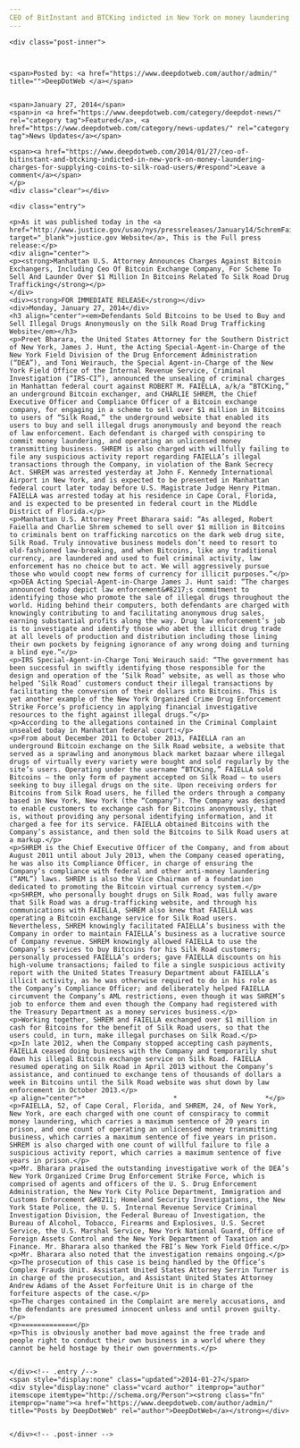 ```yaml
---
CEO of BitInstant and BTCKing indicted in New York on money laundering charges for supplying coins to Silk Road users
---
```

<article class="post-listing post-3680 post type-post status-publish format-standard has-post-thumbnail hentry category-deepdot-news category-news-updates">
    
    <div class="post-inner">
    
    
        
    <span>Posted by: <a href="https://www.deepdotweb.com/author/admin/" title="">DeepDotWeb </a></span>
    
    
    <span>January 27, 2014</span>
    <span>in <a href="https://www.deepdotweb.com/category/deepdot-news/" rel="category tag">Featured</a>, <a href="https://www.deepdotweb.com/category/news-updates/" rel="category tag">News Updates</a></span>
    
    <span><a href="https://www.deepdotweb.com/2014/01/27/ceo-of-bitinstant-and-btcking-indicted-in-new-york-on-money-laundering-charges-for-supplying-coins-to-silk-road-users/#respond">Leave a comment</a></span>
    </p>
    <div class="clear"></div>
    
    <div class="entry">
    
    <p>As it was published today in the <a href="http://www.justice.gov/usao/nys/pressreleases/January14/SchremFaiellaChargesPR.php" target="_blank">justice.gov Website</a>, This is the Full press release:</p>
    <div align="center">
    <p><strong>Manhattan U.S. Attorney Announces Charges Against Bitcoin Exchangers, Including Ceo Of Bitcoin Exchange Company, For Scheme To Sell And Launder Over $1 Million In Bitcoins Related To Silk Road Drug Trafficking</strong></p>
    </div>
    <div><strong>FOR IMMEDIATE RELEASE</strong></div>
    <div>Monday, January 27, 2014</div>
    <h3 align="center"><em>Defendants Sold Bitcoins to be Used to Buy and Sell Illegal Drugs Anonymously on the Silk Road Drug Trafficking Website</em></h3>
    <p>Preet Bharara, the United States Attorney for the Southern District of New York, James J. Hunt, the Acting Special-Agent-in-Charge of the New York Field Division of the Drug Enforcement Administration (“DEA”), and Toni Weirauch, the Special Agent-in-Charge of the New York Field Office of the Internal Revenue Service, Criminal Investigation (“IRS-CI”), announced the unsealing of criminal charges in Manhattan federal court against ROBERT M. FAIELLA, a/k/a “BTCKing,” an underground Bitcoin exchanger, and CHARLIE SHREM, the Chief Executive Officer and Compliance Officer of a Bitcoin exchange company, for engaging in a scheme to sell over $1 million in Bitcoins to users of “Silk Road,” the underground website that enabled its users to buy and sell illegal drugs anonymously and beyond the reach of law enforcement. Each defendant is charged with conspiring to commit money laundering, and operating an unlicensed money transmitting business. SHREM is also charged with willfully failing to file any suspicious activity report regarding FAIELLA’s illegal transactions through the Company, in violation of the Bank Secrecy Act. SHREM was arrested yesterday at John F. Kennedy International Airport in New York, and is expected to be presented in Manhattan federal court later today before U.S. Magistrate Judge Henry Pitman. FAIELLA was arrested today at his residence in Cape Coral, Florida, and is expected to be presented in federal court in the Middle District of Florida.</p>
    <p>Manhattan U.S. Attorney Preet Bharara said: “As alleged, Robert Faiella and Charlie Shrem schemed to sell over $1 million in Bitcoins to criminals bent on trafficking narcotics on the dark web drug site, Silk Road. Truly innovative business models don’t need to resort to old-fashioned law-breaking, and when Bitcoins, like any traditional currency, are laundered and used to fuel criminal activity, law enforcement has no choice but to act. We will aggressively pursue those who would coopt new forms of currency for illicit purposes.”</p>
    <p>DEA Acting Special-Agent-in-Charge James J. Hunt said: “The charges announced today depict law enforcement&#8217;s commitment to identifying those who promote the sale of illegal drugs throughout the world. Hiding behind their computers, both defendants are charged with knowingly contributing to and facilitating anonymous drug sales, earning substantial profits along the way. Drug law enforcement’s job is to investigate and identify those who abet the illicit drug trade at all levels of production and distribution including those lining their own pockets by feigning ignorance of any wrong doing and turning a blind eye.”</p>
    <p>IRS Special-Agent-in-Charge Toni Weirauch said: “The government has been successful in swiftly identifying those responsible for the design and operation of the ‘Silk Road’ website, as well as those who helped ‘Silk Road’ customers conduct their illegal transactions by facilitating the conversion of their dollars into Bitcoins. This is yet another example of the New York Organized Crime Drug Enforcement Strike Force’s proficiency in applying financial investigative resources to the fight against illegal drugs.”</p>
    <p>According to the allegations contained in the Criminal Complaint unsealed today in Manhattan federal court:</p>
    <p>From about December 2011 to October 2013, FAIELLA ran an underground Bitcoin exchange on the Silk Road website, a website that served as a sprawling and anonymous black market bazaar where illegal drugs of virtually every variety were bought and sold regularly by the site’s users. Operating under the username “BTCKing,” FAIELLA sold Bitcoins – the only form of payment accepted on Silk Road – to users seeking to buy illegal drugs on the site. Upon receiving orders for Bitcoins from Silk Road users, he filled the orders through a company based in New York, New York (the “Company”). The Company was designed to enable customers to exchange cash for Bitcoins anonymously, that is, without providing any personal identifying information, and it charged a fee for its service. FAIELLA obtained Bitcoins with the Company’s assistance, and then sold the Bitcoins to Silk Road users at a markup.</p>
    <p>SHREM is the Chief Executive Officer of the Company, and from about August 2011 until about July 2013, when the Company ceased operating, he was also its Compliance Officer, in charge of ensuring the Company’s compliance with federal and other anti-money laundering (“AML”) laws. SHREM is also the Vice Chairman of a foundation dedicated to promoting the Bitcoin virtual currency system.</p>
    <p>SHREM, who personally bought drugs on Silk Road, was fully aware that Silk Road was a drug-trafficking website, and through his communications with FAIELLA, SHREM also knew that FAIELLA was operating a Bitcoin exchange service for Silk Road users. Nevertheless, SHREM knowingly facilitated FAIELLA’s business with the Company in order to maintain FAIELLA’s business as a lucrative source of Company revenue. SHREM knowingly allowed FAIELLA to use the Company’s services to buy Bitcoins for his Silk Road customers; personally processed FAIELLA’s orders; gave FAIELLA discounts on his high-volume transactions; failed to file a single suspicious activity report with the United States Treasury Department about FAIELLA’s illicit activity, as he was otherwise required to do in his role as the Company’s Compliance Officer; and deliberately helped FAIELLA circumvent the Company’s AML restrictions, even though it was SHREM’s job to enforce them and even though the Company had registered with the Treasury Department as a money services business.</p>
    <p>Working together, SHREM and FAIELLA exchanged over $1 million in cash for Bitcoins for the benefit of Silk Road users, so that the users could, in turn, make illegal purchases on Silk Road.</p>
    <p>In late 2012, when the Company stopped accepting cash payments, FAIELLA ceased doing business with the Company and temporarily shut down his illegal Bitcoin exchange service on Silk Road. FAIELLA resumed operating on Silk Road in April 2013 without the Company’s assistance, and continued to exchange tens of thousands of dollars a week in Bitcoins until the Silk Road website was shut down by law enforcement in October 2013.</p>
    <p align="center">*                      *                      *</p>
    <p>FAIELLA, 52, of Cape Coral, Florida, and SHREM, 24, of New York, New York, are each charged with one count of conspiracy to commit money laundering, which carries a maximum sentence of 20 years in prison, and one count of operating an unlicensed money transmitting business, which carries a maximum sentence of five years in prison. SHREM is also charged with one count of willful failure to file a suspicious activity report, which carries a maximum sentence of five years in prison.</p>
    <p>Mr. Bharara praised the outstanding investigative work of the DEA’s New York Organized Crime Drug Enforcement Strike Force, which is comprised of agents and officers of the U. S. Drug Enforcement Administration, the New York City Police Department, Immigration and Customs Enforcement &#8211; Homeland Security Investigations, the New York State Police, the U. S. Internal Revenue Service Criminal Investigation Division, the Federal Bureau of Investigation, the Bureau of Alcohol, Tobacco, Firearms and Explosives, U.S. Secret Service, the U.S. Marshal Service, New York National Guard, Office of Foreign Assets Control and the New York Department of Taxation and Finance. Mr. Bharara also thanked the FBI’s New York Field Office.</p>
    <p>Mr. Bharara also noted that the investigation remains ongoing.</p>
    <p>The prosecution of this case is being handled by the Office’s Complex Frauds Unit. Assistant United States Attorney Serrin Turner is in charge of the prosecution, and Assistant United States Attorney Andrew Adams of the Asset Forfeiture Unit is in charge of the forfeiture aspects of the case.</p>
    <p>The charges contained in the Complaint are merely accusations, and the defendants are presumed innocent unless and until proven guilty.</p>
    <p>=============</p>
    <p>This is obviously another bad move against the free trade and people right to conduct their own business in a world where they cannot be held hostage by their own governments.</p>
    
    
    </div><!-- .entry /-->
    <span style="display:none" class="updated">2014-01-27</span>
    <div style="display:none" class="vcard author" itemprop="author" itemscope itemtype="http://schema.org/Person"><strong class="fn" itemprop="name"><a href="https://www.deepdotweb.com/author/admin/" title="Posts by DeepDotWeb" rel="author">DeepDotWeb</a></strong></div>
    
    
    </div><!-- .post-inner -->
</article><!-- .post-listing -->

